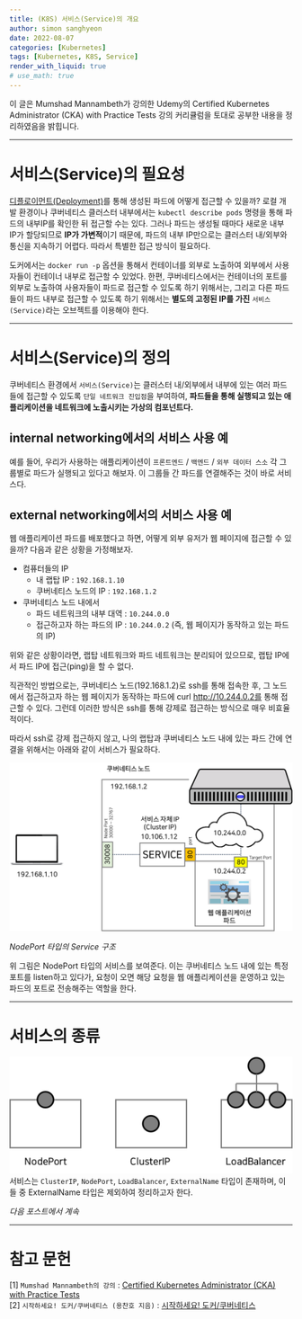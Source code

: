 ```yaml
---
title: (K8S) 서비스(Service)의 개요
author: simon sanghyeon
date: 2022-08-07
categories: [Kubernetes]
tags: [Kubernetes, K8S, Service]
render_with_liquid: true
# use_math: true
---
```

이 글은 Mumshad Mannambeth가 강의한 Udemy의 Certified Kubernetes Administrator (CKA) with Practice Tests 강의 커리큘럼을 토대로 공부한 내용을 정리하였음을 밝힙니다.

---

# 서비스(Service)의 필요성

[디플로이먼트(Deployment)](https://zerojsh00.github.io/posts/K8S_Deployment/)를 통해 생성된 파드에 어떻게 접근할 수 있을까?
로컬 개발 환경이나 쿠버네티스 클러스터 내부에서는 `kubectl describe pods` 명령을 통해 파드의 내부IP를 확인한 뒤 접근할 수는 있다.
그러나 파드는 생성될 때마다 새로운 내부 IP가 할당되므로 **IP가 가변적**이기 때문에, 파드의 내부 IP만으로는 클러스터 내/외부와 통신을 지속하기 어렵다.
따라서 특별한 접근 방식이 필요하다.

도커에서는 `docker run -p` 옵션을 통해서 컨테이너를 외부로 노출하여 외부에서 사용자들이 컨테이너 내부로 접근할 수 있었다.
한편, 쿠버네티스에서는 컨테이너의 포트를 외부로 노출하여 사용자들이 파드로 접근할 수 있도록 하기 위해서는, 그리고 다른 파드들이 파드 내부로 접근할 수 있도록 하기 위해서는 **별도의 고정된 IP를 가진** `서비스(Service)`라는 오브젝트를 이용해야 한다.

---

# 서비스(Service)의 정의
쿠버네티스 환경에서 `서비스(Service)`는 클러스터 내/외부에서 내부에 있는 여러 파드들에 접근할 수 있도록 `단일 네트워크 진입점`을 부여하여, **파드들을 통해 실행되고 있는 애플리케이션을 네트워크에 노출시키는 가상의 컴포넌트다.**

## internal networking에서의 서비스 사용 예
예를 들어, 우리가 사용하는 애플리케이션이 `프론트엔드` / `백엔드` / `외부 데이터 스소` 각 그룹별로 파드가 실행되고 있다고 해보자.
이 그룹들 간 파드를 연결해주는 것이 바로 서비스다.

## external networking에서의 서비스 사용 예
웹 애플리케이션 파드를 배포했다고 하면, 어떻게 외부 유저가 웹 페이지에 접근할 수 있을까? 다음과 같은 상황을 가정해보자.

- 컴퓨터들의 IP
    - 내 랩탑 IP : `192.168.1.10`
    - 쿠버네티스 노드의 IP : `192.168.1.2`
- 쿠버네티스 노드 내에서
    - 파드 네트워크의 내부 대역 : `10.244.0.0`
    - 접근하고자 하는 파드의 IP : `10.244.0.2` (즉, 웹 페이지가 동작하고 있는 파드의 IP)

위와 같은 상황이라면, 랩탑 네트워크와 파드 네트워크는 분리되어 있으므로, 랩탑 IP에서 파드 IP에 접근(ping)을 할 수 없다.

직관적인 방법으로는, 쿠버네티스 노드(192.168.1.2)로 ssh를 통해 접속한 후, 그 노드에서 접근하고자 하는 웹 페이지가 동작하는 파드에 curl http://10.244.0.2를 통해 접근할 수 있다.
그런데 이러한 방식은 ssh를 통해 강제로 접근하는 방식으로 매우 비효율적이다.

따라서 ssh로 강제 접근하지 않고, 나의 랩탑과 쿠버네티스 노드 내에 있는 파드 간에 연결을 위해서는 아래와 같이 서비스가 필요하다.

![fig01](/assets/img/2022-08-07-K8S_Service/fig01.png)

*NodePort 타입의 Service 구조*

위 그림은 NodePort 타입의 서비스를 보여준다. 이는 쿠버네티스 노드 내에 있는 특정 포트를 listen하고 있다가, 요청이 오면 해당 요청을 웹 애플리케이션을 운영하고 있는 파드의 포트로 전송해주는 역할을 한다.

---

# 서비스의 종류

![fig02](/assets/img/2022-08-07-K8S_Service/fig02.png)
서비스는 `ClusterIP`, `NodePort`, `LoadBalancer`, `ExternalName` 타입이 존재하며, 이들 중 ExternalName 타입은 제외하여 정리하고자 한다.

*다음 포스트에서 계속*

---

# 참고 문헌

[1] `Mumshad Mannambeth의 강의` : [Certified Kubernetes Administrator (CKA) with Practice Tests](https://www.udemy.com/course/certified-kubernetes-administrator-with-practice-tests/)<br>
[2] `시작하세요! 도커/쿠버네티스 (용찬호 지음)` : [시작하세요! 도커/쿠버네티스](http://www.yes24.com/Product/Goods/84927385)<br>

